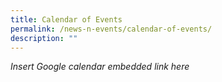 ```yaml
---
title: Calendar of Events
permalink: /news-n-events/calendar-of-events/
description: ""
---
```

*Insert Google calendar embedded link here*